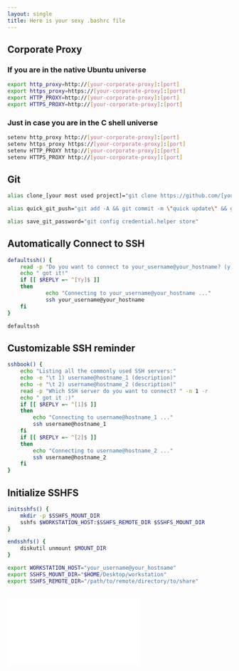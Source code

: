 ```yaml
---
layout: single
title: Here is your sexy .bashrc file
---
```


## Corporate Proxy

### If you are in the native Ubuntu universe
```bash
export http_proxy=http://[your-corporate-proxy]:[port]
export https_proxy=https://[your-corporate-proxy]:[port]
export HTTP_PROXY=http://[your-corporate-proxy]:[port]
export HTTPS_PROXY=http://[your-corporate-proxy]:[port]
```

### Just in case you are in the C shell universe
```bash
setenv http_proxy http://[your-corporate-proxy]:[port]
setenv https_proxy https://[your-corporate-proxy]:[port]
setenv HTTP_PROXY http://[your-corporate-proxy]:[port]
setenv HTTPS_PROXY http://[your-corporate-proxy]:[port]
```

## Git

```bash
alias clone_[your most used project]="git clone https://github.com/[your username]/[repository name]"

alias quick_git_push="git add -A && git commit -m \"quick update\" && git push"

alias save_git_password="git config credential.helper store"
```

## Automatically Connect to SSH

```bash
defaultssh() {
	read -p "Do you want to connect to your_username@your_hostname? (y)" -n 1 -r
	echo " got it!"
	if [[ $REPLY =~ ^[Yy]$ ]]
	then
        	echo "Connecting to your_username@your_hostname ..."
        	ssh your_username@your_hostname
	fi
}

defaultssh
```

## Customizable SSH reminder

```bash
sshbook() {
	echo "Listing all the commonly used SSH servers:"
	echo -e "\t 1) username@hostname_1 (description)"
	echo -e "\t 2) username@hostname_2 (description)"
	read -p "Which SSH server do you want to connect? " -n 1 -r
	echo " got it :)"
	if [[ $REPLY =~ ^[1]$ ]]
	then
		echo "Connecting to username@hostname_1 ..."
		ssh username@hostname_1
	fi
	if [[ $REPLY =~ ^[2]$ ]]
	then
		echo "Connecting to username@hostname_2 ..."
		ssh username@hostname_2
	fi
}
```

## Initialize SSHFS

```bash
initsshfs() {
	mkdir -p $SSHFS_MOUNT_DIR
	sshfs $WORKSTATION_HOST:$SSHFS_REMOTE_DIR $SSHFS_MOUNT_DIR
}

endsshfs() {
	diskutil unmount $MOUNT_DIR
}

export WORKSTATION_HOST="your_username@your_hostname"
export SSHFS_MOUNT_DIR="$HOME/Desktop/workstation"
export SSHFS_REMOTE_DIR="/path/to/remote/directory/to/share"
```

<br/>

<iframe data-aa="1180220" src="//acceptable.a-ads.com/1180220" scrolling="no" style="border:0px; padding:0; overflow:hidden" allowtransparency="true"></iframe>
